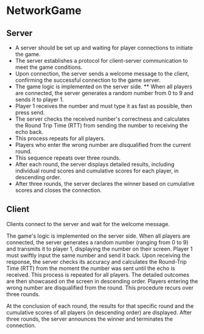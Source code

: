 # NetworkGame
## Server
* A server should be set up and waiting for player connections to initiate the game.
* The server establishes a protocol for client-server communication to meet the game conditions.
* Upon connection, the server sends a welcome message to the client, confirming the successful connection to the game server.
* The game logic is implemented on the server side.
** When all players are connected, the server generates a random number from 0 to 9 and sends it to player 1.
* Player 1 receives the number and must type it as fast as possible, then press send.
* The server checks the received number's correctness and calculates the Round Trip Time (RTT) from sending the number to receiving the echo back.
* This process repeats for all players.
* Players who enter the wrong number are disqualified from the current round.
* This sequence repeats over three rounds.
* After each round, the server displays detailed results, including individual round scores and cumulative scores for each player, in descending order.
* After three rounds, the server declares the winner based on cumulative scores and closes the connection.

## Client
Clients connect to the server and wait for the welcome message.

The game's logic is implemented on the server side. When all players are connected, the server generates a random number (ranging from 0 to 9) and transmits it to player 1, displaying the number on their screen. Player 1 must swiftly input the same number and send it back. Upon receiving the response, the server checks its accuracy and calculates the Round-Trip Time (RTT) from the moment the number was sent until the echo is received. This process is repeated for all players. The detailed outcomes are then showcased on the screen in descending order. Players entering the wrong number are disqualified from the round. This procedure recurs over three rounds.

At the conclusion of each round, the results for that specific round and the cumulative scores of all players (in descending order) are displayed. After three rounds, the server announces the winner and terminates the connection.






